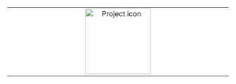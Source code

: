 <table align="center"><tr><td align="center" width="9999">
<img src="https://kuon.s-ul.eu/yztG5JzT" align="center" width="150" alt="Project icon">
